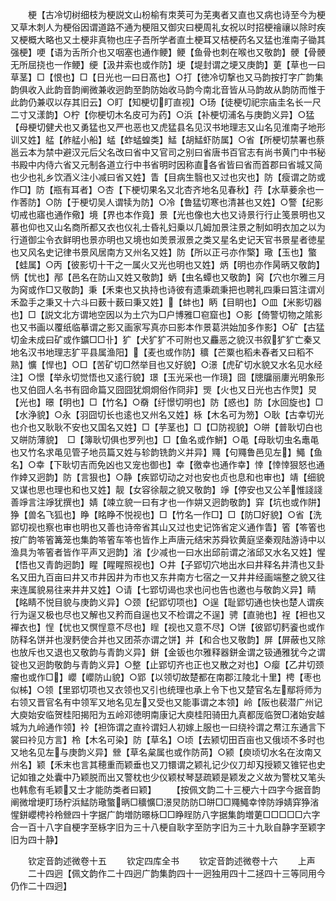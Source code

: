 <!-- { "loadSidebar": true } -->
　　梗【古冷切树细枝为梗説文山枌榆有朿荚可为芜夷者又直也又病也诗至今为梗又草木刺人为梗俗因谓道路不通为梗阻又御灾曰梗周礼女祝以时招梗禬禳以除时疾又梗概大略也又土梗非真物也庄子吾所学者直土梗耳又桔梗药名又猛也淮南子锄其强梗】哽【语为舌所介也又咽塞也通作鲠】鲠【鱼骨也刺在喉也又敬韵】骾【骨骾无所屈挠也一作鲠】绠【汲井索也或作防】埂【堤封谓之埂又庚韵】莄【草也一曰草茎】□【恨也】□【日光也一曰日髙也】○打【徳冷切撃也又马韵按打字广韵集韵俱收入此韵音韵阐微兼收迥韵至韵防始收马韵今南北音皆从马韵故从韵防而惟于此韵仍兼収以存其旧云】○盯【知梗切盯直视】○玚【徒梗切祀宗庙圭名长一尺二寸又漾韵】○柠【你梗切木名皮可为药】○浜【补梗切浦名与庚韵义异】○猛【母梗切健犬也又勇猛也又严也恶也又虎猛县名见汉书地理志又山名见淮南子地形训又姓】艋【舴艋小船】蜢【蚱蜢蝗类】鯭【胡鯭虾防属】○省【所梗切禁署也蔡邕云本为禁中避汉元后父名改曰省中又官司之别曰省唐书百官志有尚书黄门中书秘书殿中内侍六省又元制各道立行中书省明时因称直各省皆曰省而首郡曰省城又简也少也礼乡饮酒义注小减曰省又姓】眚【目病生翳也又过也灾也】防【瘦谓之防或作□】防【瓶有耳者】○杏【下梗切果名又北杏齐地名见春秋】荇【水草菨余也一作莕防】○防【于梗切吴人谓犊为防】○冷【鲁猛切寒也清甚也又姓】○警【纪影切戒也寤也通作儆】境【界也本作竟】景【光也像也大也又诗景行行止笺景明也又慕也仰也又山名商所都又衣也仪礼士昏礼妇乗以几姆加景注景之制如明衣加之以为行道御尘令衣鲜明也景亦明也又境也如羙景淑景之类又星名史记天官书景星者徳星也又风名史记律书景风居南方又州名又姓】防【所以正弓亦作檠】璥【玉也】蟼【蛙属】○丙【彼影切十干之一属火又光也明也又姓】炳【明也亦作昺昞又敬韵】怲【忧也】邴【邑名在防山又姓又敬韵】蛃【虫名蟫也又敬韵】窉【穴也尔雅三月为窉或作□又敬韵】秉【禾束也又执持也诗彼有遗秉疏秉把也聘礼四秉曰筥注谓刈禾盈手之秉又十六斗曰薮十薮曰秉又姓】【蚌也】眪【目眀也】○皿【米影切器也】□【説文北方谓地空因以为土穴为□户博雅□窇窟也】○影【倚警切物之隂影也又书画以覆纸临摹谓之影又画家写真亦曰影本作景葛洪始加多作影】○矿【古猛切金未成曰矿或作鑛□□卝】犷【犬犷犷不可附也又麤恶之貌汉书叙犷犷亡秦又地名汉书地理志犷平县属渔阳】【麦也或作防】穬【芒粟也稻未舂者又曰稻不熟】懭【悍也】○□【苦矿切□然举目也又好貌】○澋【虎矿切水貌又水名见水经注】○憬【举永切觉悟也又逺行貌】璟【玉光采也一作璄】囧【牕牖丽廔光明象形也又伯囧人名书有囧命篇又囧囧犹烱烱俗作冏非】煚【火也又日光也古作煛】炅【光也】暻【明也】□【竹名】○奣【纡憬切明也】防【惑也】防【水回旋也】□【水浄貌】○永【羽囧切长也逺也又州名又姓】栐【木名可为笏】○耿【古幸切光也介也又耿耿不安也又国名又姓】□【芋茎也】□【□防视貌】○皏【普耿切白也又皏防薄貌】　□【簿耿切俱也罗列也】□【鱼名或作鮩】○黾【母耿切虫名鼃黾也又竹名求黾见管子地员篇又姓与轸韵铣韵义并异】鼆【句鼆鲁邑见左】鱦【鱼名】○幸【下耿切吉而免凶也又宠也御也】幸【徼幸也通作幸】悻【悻悻狠怒也通作婞又迥韵】防【言狠也】○静【疾郢切动之对也安也贞也息和也审也】靖【细貌又谋也思也理也和也又姓】靓【女容徐靓之貌又敬韵】竫【停安也又公羊惟諓諓善竫言注竫犹撰也】婧【竦立貌一曰有才也一作妌又迥韵敬韵】穽【坑也或作阱】狰【兽名飞狐也】睁【眳睁不悦视也】□【竹名一作□】□【防□好貌】○省【洗郢切视也察也审也明也又善也诗帝省其山又过也史记饰省定义通作眚】箵【笭箵也　按广韵笭箵篝笼也集韵笭箵车笭也皆作上声唐元结宋苏舜钦黄庭坚秦观陆游诗中以渔具为笭箵者皆作平声又迥韵】渻【少减也一曰水出邱前谓之渻邱又水名又姓】惺【悟也又青韵迥韵】睲【睲睲照视也】○井【子郢切穴地出水曰井释名井清也又卦名又田九百亩曰井又市井因井为市也又东井南方七宿之一又井井经画端整之貌又往来连属貌易往来井井又姓】○请【七郢切谒也求也问也告也邀也与敬韵义异】睛【眳睛不悦目貌与庚韵义异】○颈【纪郢切项也】○逞【耻郢切通也快也楚人谓疾行为逞又极也尽也又解也又矜而自逞也又不检谓之不逞】骋【直驰也】裎【袒也又襌衣也】悜【忧也又慏悜意不尽也】睈【视也又意不尽】○饼【彼郢切麫餈也或作防释名饼并也溲麫使合并也又团茶亦谓之饼】并【和合也又敬韵】屏【屏蔽也又除也放斥也又退也又敬韵与青韵义异】鉼【金钣也尔雅释器鉼金谓之钑通雅犹今之谓锭也又迥韵敬韵与青韵义异】○整【止郢切齐也正也又散之对也】○瘿【乙井切颈瘤也或作□】巊【巊防山貌】○郢【以领切故楚都在南郡江陵北十里】梬【枣也似柹】○领【里郢切项也又衣领也又引也统理也承上令下也又楚官名左鄢将师为右领又晋官名有中领军又地名见左又受也又能事谓之本领】岭【阪也裴潜广州记大庾始安临贺桂阳揭阳为五岭邓徳明南康记大庾桂阳骑田九真都厐临贺□渚始安越城为九岭通作领】袊【袒饰谓之直袊谓妇人初嫁上服也一曰绕袊谓之帬江东通言下裳曰袊见方言】柃【木名可染】防【草名】○顷【去颍切田百亩也又俄顷不多时也又地名见左与庚韵义异】檾【草名枲属也或作防苘】○颍【庾顷切水名在汝南又州名】颖【禾末也言其穂重而颖垂也又刀镮谓之颖礼记少仪刀却刄授颖又锥铓也史记如锥之处囊中乃颖脱而出又警枕也少仪颖杖琴瑟疏颖是颖发之义故为警枕又笔头也韩愈有毛颖又士才能防类者曰颖】
　　【按佩文韵二十三梗六十四字今据音韵阐微增埂盯玚柠浜鯭防璥蟼昞□穬懭□澋炅防防□皏□□鼆鱦幸悻防竫婧穽狰渻惺鉼巊梬袊柃檾四十字据广韵増防暻栐□□睁睈防八字据集韵増莄□□□□□六字合一百十八字自梗字至栐字旧为三十八梗自耿字至防字旧为三十九耿自静字至颖字旧为四十静】











　　钦定音韵述微卷十五
　　钦定四库全书
　　钦定音韵述微卷十六
　　上声
　　二十四迥【佩文韵作二十四迥广韵集韵四十一迥独用四十二拯四十三等同用今仍作二十四迥】
